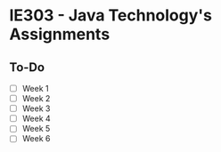 # IE303 - Java Technology's Assignments

## To-Do
- [ ] Week 1
- [ ] Week 2
- [ ] Week 3
- [ ] Week 4
- [ ] Week 5
- [ ] Week 6
